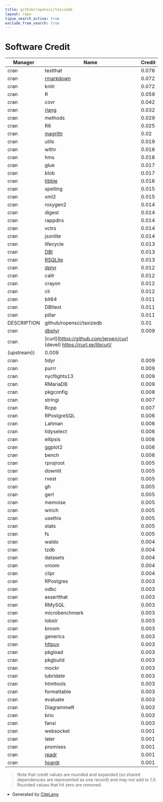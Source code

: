 ```yaml
---
title: github/ropensci/taxizedb
layout: repo
tipue_search_active: true
exclude_from_search: true
---
```

# Software Credit

|Manager|Name|Credit|
|-------|----|------|
|cran|testthat|0.076|
|cran|[rmarkdown](https://github.com/rstudio/rmarkdown)|0.072|
|cran|knitr|0.072|
|cran|R|0.059|
|cran|covr|0.042|
|cran|[rlang](https://rlang.r-lib.org)|0.032|
|cran|methods|0.029|
|cran|R6|0.025|
|cran|[magrittr](https://magrittr.tidyverse.org)|0.02|
|cran|utils|0.019|
|cran|withr|0.018|
|cran|hms|0.018|
|cran|glue|0.017|
|cran|blob|0.017|
|cran|[tibble](https://tibble.tidyverse.org/)|0.016|
|cran|spelling|0.015|
|cran|xml2|0.015|
|cran|roxygen2|0.014|
|cran|digest|0.014|
|cran|rappdirs|0.014|
|cran|vctrs|0.014|
|cran|jsonlite|0.014|
|cran|lifecycle|0.013|
|cran|[DBI](https://dbi.r-dbi.org)|0.013|
|cran|[RSQLite](https://rsqlite.r-dbi.org)|0.013|
|cran|[dplyr](https://dplyr.tidyverse.org)|0.012|
|cran|callr|0.012|
|cran|crayon|0.012|
|cran|cli|0.012|
|cran|bit64|0.011|
|cran|DBItest|0.011|
|cran|pillar|0.011|
|DESCRIPTION|github/ropensci/taxizedb|0.01|
|cran|[dbplyr](https://dbplyr.tidyverse.org/)|0.009|
|cran|[curl](https://github.com/jeroen/curl (devel) https://curl.se/libcurl/
(upstream))|0.009|
|cran|tidyr|0.009|
|cran|purrr|0.009|
|cran|nycflights13|0.009|
|cran|RMariaDB|0.009|
|cran|pkgconfig|0.008|
|cran|stringi|0.007|
|cran|Rcpp|0.007|
|cran|RPostgreSQL|0.006|
|cran|Lahman|0.006|
|cran|tidyselect|0.006|
|cran|ellipsis|0.006|
|cran|ggplot2|0.006|
|cran|bench|0.006|
|cran|rprojroot|0.005|
|cran|downlit|0.005|
|cran|rvest|0.005|
|cran|gh|0.005|
|cran|gert|0.005|
|cran|memoise|0.005|
|cran|winch|0.005|
|cran|usethis|0.005|
|cran|stats|0.005|
|cran|fs|0.005|
|cran|waldo|0.004|
|cran|tzdb|0.004|
|cran|datasets|0.004|
|cran|vroom|0.004|
|cran|clipr|0.004|
|cran|RPostgres|0.003|
|cran|odbc|0.003|
|cran|assertthat|0.003|
|cran|RMySQL|0.003|
|cran|microbenchmark|0.003|
|cran|lobstr|0.003|
|cran|broom|0.003|
|cran|generics|0.003|
|cran|[httpuv](https://github.com/rstudio/httpuv)|0.003|
|cran|pkgload|0.003|
|cran|pkgbuild|0.003|
|cran|mockr|0.003|
|cran|lubridate|0.003|
|cran|htmltools|0.003|
|cran|formattable|0.003|
|cran|evaluate|0.003|
|cran|DiagrammeR|0.003|
|cran|brio|0.003|
|cran|fansi|0.003|
|cran|websocket|0.001|
|cran|later|0.001|
|cran|promises|0.001|
|cran|[readr](https://readr.tidyverse.org)|0.001|
|cran|[hoardr](https://github.com/ropensci/hoardr)|0.001|


> Note that credit values are rounded and expanded (so shared dependencies are represented as one record) and may not add to 1.0. Rounded values that hit zero are removed.


- Generated by [CiteLang](https://github.com/vsoch/citelang)
